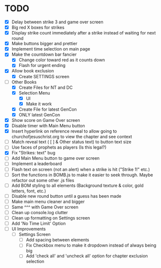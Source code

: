# TODO
- [X] Delay between strike 3 and game over screen
- [X] Big red X boxes for strikes
- [X] Display strike count immediately after a strike instead of waiting for next round
- [X] Make buttons bigger and prettier
- [X] Implement time selection on main page
- [X] Make the countdown bar fancier
  - [X] Change color toward red as it counts down
  - [X] Flash for urgent ending
- [X] Allow book exclusion
  - [X] Create SETTINGS screen
- [ ] Other Books 
  - [X] Create Files for NT and DC
  - [X] Selection Menu
    - [X] UI
    - [X] Make it work
  - [X] Create File for latest GenCon
  - [X] ONLY latest GenCon
- [X] Show score on Game Over screen
- [X] Disable timer with Main Menu button
- [X] Insert hyperlink on reference reveal to allow going to churchofjesuschrist.org to view the chapter and see context
- [ ] Match reveal text ( [ ] & Other status text) to button text size
- [ ] Use faces of prophets as players (Is this legal?)
- [X] Fix "Strikes: text" bug
- [ ] Add Main Menu button to game over screen
- [ ] Implement a leaderboard
- [ ] Flash text on screen (not an alert) when a strike is hit ("Strike 1!" etc.)
- [ ] Sort the functions in BOMB.js to make it easier to seek through. Maybe refactor out some other .js files
- [ ] Add BOM styling to all elements (Background texture & color, gold letters, font, etc.)
- [ ] Disable new round button until a guess has been made
- [ ] Make main menu cleaner and bigger
- [ ] Same ^^^ with Game Over screen
- [ ] Clean up console.log clutter
- [ ] Clean up formatting on Settings screen
- [ ] Add 'No Time Limit' Option
- [ ] UI Improvements
  - [ ] Settings Screen
    - [ ] Add spacing between elements
    - [ ] Fix Checkbox menu to make it dropdown instead of always being big
    - [ ] Add 'check all' and 'uncheck all' option for chapter exclusion selection
